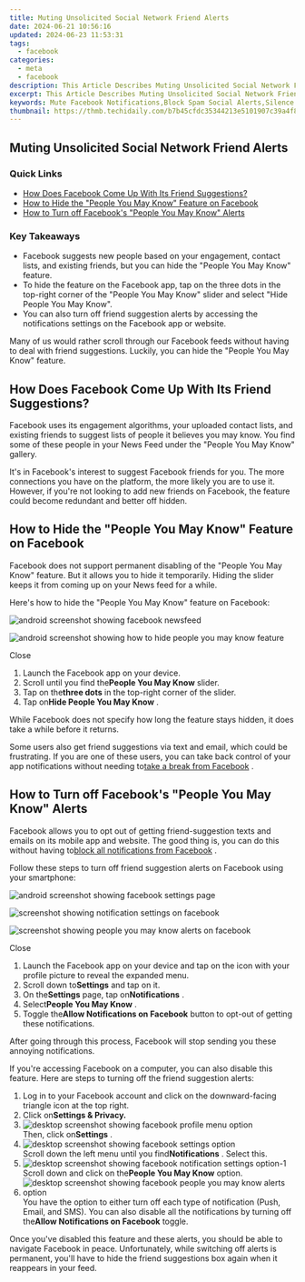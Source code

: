 ```yaml
---
title: Muting Unsolicited Social Network Friend Alerts
date: 2024-06-21 10:56:16
updated: 2024-06-23 11:53:31
tags:
  - facebook
categories:
  - meta
  - facebook
description: This Article Describes Muting Unsolicited Social Network Friend Alerts
excerpt: This Article Describes Muting Unsolicited Social Network Friend Alerts
keywords: Mute Facebook Notifications,Block Spam Social Alerts,Silence Friends Requests,Stop Unwanted SNS Pings,Hide SMS Friend Requests,Quiet Chat DM Notifications,Disable Group Invites
thumbnail: https://thmb.techidaily.com/b7b45cfdc35344213e5101907c39a4f8622c548d37868126691840befd4a8d38.jpg
---
```


## Muting Unsolicited Social Network Friend Alerts

### Quick Links

* [How Does Facebook Come Up With Its Friend Suggestions?](#how-does-facebook-come-up-with-its-friend-suggestions)
* [How to Hide the "People You May Know" Feature on Facebook](#how-to-hide-the-quot-people-you-may-know-quot-feature-on-facebook)
* [How to Turn off Facebook's "People You May Know" Alerts](#how-to-turn-off-facebook-39-s-quot-people-you-may-know-quot-alerts)

### Key Takeaways

* Facebook suggests new people based on your engagement, contact lists, and existing friends, but you can hide the "People You May Know" feature.
* To hide the feature on the Facebook app, tap on the three dots in the top-right corner of the "People You May Know" slider and select "Hide People You May Know".
* You can also turn off friend suggestion alerts by accessing the notifications settings on the Facebook app or website.

 Many of us would rather scroll through our Facebook feeds without having to deal with friend suggestions. Luckily, you can hide the "People You May Know" feature.

## How Does Facebook Come Up With Its Friend Suggestions?

 Facebook uses its engagement algorithms, your uploaded contact lists, and existing friends to suggest lists of people it believes you may know. You find some of these people in your News Feed under the "People You May Know" gallery.

 It's in Facebook's interest to suggest Facebook friends for you. The more connections you have on the platform, the more likely you are to use it. However, if you're not looking to add new friends on Facebook, the feature could become redundant and better off hidden.

## How to Hide the "People You May Know" Feature on Facebook

 Facebook does not support permanent disabling of the "People You May Know" feature. But it allows you to hide it temporarily. Hiding the slider keeps it from coming up on your News feed for a while.

 Here's how to hide the "People You May Know" feature on Facebook:

![android screenshot showing facebook newsfeed](https://static1.makeuseofimages.com/wordpress/wp-content/uploads/2024/01/android-screenshot-showing-facebook-newsfeed.jpg)

![android screenshot showing how to hide people you may know feature](https://static1.makeuseofimages.com/wordpress/wp-content/uploads/2024/01/android-screenshot-showing-how-to-hide-people-you-may-know-feature-1.jpg)

Close

1. Launch the Facebook app on your device.
2. Scroll until you find the**People You May Know** slider.
3. Tap on the**three dots** in the top-right corner of the slider.
4. Tap on**Hide People You May Know** .

 While Facebook does not specify how long the feature stays hidden, it does take a while before it returns.

 Some users also get friend suggestions via text and email, which could be frustrating. If you are one of these users, you can take back control of your app notifications without needing to[take a break from Facebook](https://www.makeuseof.com/how-to-take-break-facebook/) .

## How to Turn off Facebook's "People You May Know" Alerts

 Facebook allows you to opt out of getting friend-suggestion texts and emails on its mobile app and website. The good thing is, you can do this without having to[block all notifications from Facebook](https://www.makeuseof.com/how-to-block-all-facebook-notifications/) .

 Follow these steps to turn off friend suggestion alerts on Facebook using your smartphone:

![android screenshot showing facebook settings page](https://static1.makeuseofimages.com/wordpress/wp-content/uploads/2024/01/android-screenshot-showing-facebook-settings-page.jpg)

![screenshot showing notification settings on facebook](https://static1.makeuseofimages.com/wordpress/wp-content/uploads/2021/12/screenshot-showing-notification-settings-on-facebook.jpg)

![screenshot showing people you may know alerts on facebook](https://static1.makeuseofimages.com/wordpress/wp-content/uploads/2021/12/screenshot-showing-people-you-may-know-alerts-on-facebook.jpg)

Close

1. Launch the Facebook app on your device and tap on the icon with your profile picture to reveal the expanded menu.
2. Scroll down to**Settings** and tap on it.
3. On the**Settings** page, tap on**Notifications** .
4. Select**People You May Know** .
5. Toggle the**Allow Notifications on Facebook** button to opt-out of getting these notifications.

 After going through this process, Facebook will stop sending you these annoying notifications.

 If you're accessing Facebook on a computer, you can also disable this feature. Here are steps to turning off the friend suggestion alerts:

1. Log in to your Facebook account and click on the downward-facing triangle icon at the top right.
2. Click on**Settings & Privacy.**
3. ![desktop screenshot showing facebook profile menu option](https://static1.makeuseofimages.com/wordpress/wp-content/uploads/2024/01/desktop-screenshot-showing-facebook-profile-menu-option.jpg)  
 Then, click on**Settings** .
4. ![desktop screenshot showing facebook settings option](https://static1.makeuseofimages.com/wordpress/wp-content/uploads/2024/01/desktop-screenshot-showing-facebook-settings-option.jpg)  
 Scroll down the left menu until you find**Notifications** . Select this.
5. ![desktop screenshot showing facebook notification settings option-1](https://static1.makeuseofimages.com/wordpress/wp-content/uploads/2024/01/desktop-screenshot-showing-facebook-notification-settings-option-1.jpg)  
 Scroll down and click on the**People You May Know** option.
6. ![desktop screenshot showing facebook people you may know alerts option](https://static1.makeuseofimages.com/wordpress/wp-content/uploads/2024/01/desktop-screenshot-showing-facebook-people-you-may-know-alerts-option.jpg)  
 You have the option to either turn off each type of notification (Push, Email, and SMS). You can also disable all the notifications by turning off the**Allow Notifications on Facebook** toggle.

 Once you've disabled this feature and these alerts, you should be able to navigate Facebook in peace. Unfortunately, while switching off alerts is permanent, you'll have to hide the friend suggestions box again when it reappears in your feed.


<ins class="adsbygoogle"
     style="display:block"
     data-ad-format="autorelaxed"
     data-ad-client="ca-pub-7571918770474297"
     data-ad-slot="1223367746"></ins>



<ins class="adsbygoogle"
     style="display:block"
     data-ad-client="ca-pub-7571918770474297"
     data-ad-slot="8358498916"
     data-ad-format="auto"
     data-full-width-responsive="true"></ins>
